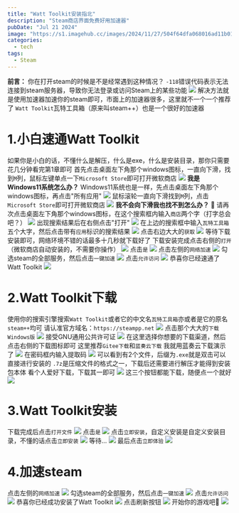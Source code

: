 ```yaml
---
title: "Watt Toolkit安装指北"
description: "Steam商店界面免费好用加速器"
pubDate: "Jul 21 2024"
image: "https://s1.imagehub.cc/images/2024/11/27/504f64dfa068016ad11b01b08768e242.png"
categories:
  - tech
tags:
  - Steam
---
```

**前言：**
你在打开steam的时候是不是经常遇到这种情况？
`-118`错误代码表示无法连接到steam服务器，导致你无法登录或访问Steam上的某些功能
![](https://pic.imgdb.cn/item/669a0297d9c307b7e9b4e89d.png)
解决方法就是使用加速器加速你的steam即可，市面上的加速器很多，这里就不一个一个推荐了
`Watt Toolkit`瓦特工具箱（原来叫steam++）也是一个很好的加速器
# 1.小白速通Watt Toolkit
如果你是小白的话，不懂什么是解压，什么是exe，什么是安装目录，那你只需要花几分钟看完第1章即可
首先点击桌面左下角那个windows图标，一直向下滑，找到`M`列，鼠标左键单点一下`Microsoft Store`即可打开微软商店
![](https://pic.imgdb.cn/item/669a0abed9c307b7e9bb0fe6.png)
**我是Windows11系统怎么办？**
Windows11系统也是一样，先点击桌面左下角那个windows图标，再点击"所有应用"
![](https://pic.imgdb.cn/item/669a0b29d9c307b7e9bb5e00.png)
鼠标滚轮一直向下滑找到`M`列，点击`Microsoft Store`即可打开微软商店
![](https://pic.imgdb.cn/item/669a0b75d9c307b7e9bb9cd7.png)
**我不会向下滑我也找不到怎么办？** 🙂
请再次点击桌面左下角那个windows图标，在这个搜索框内输入`商店`两个字（打字总会吧？）
![](https://pic.imgdb.cn/item/669a0c1bd9c307b7e9bc1a35.png)
出现搜索结果后在右侧点击"打开"
![](https://pic.imgdb.cn/item/669a0c67d9c307b7e9bc532a.png)
在上边的搜索框中输入`瓦特工具箱`五个大字，然后点击带有`应用`标识的搜索结果
![](https://pic.imgdb.cn/item/669a0d97d9c307b7e9bd4b84.png)
点击右边大大的`获取`
![](https://pic.imgdb.cn/item/669a0df6d9c307b7e9bd9f9c.png)
等待下载安装即可，网络环境不错的话最多十几秒就下载好了
下载安装完成点击右侧的`打开`
（微软商店自动安装的，不需要你操作）
![](https://pic.imgdb.cn/item/669a0f66d9c307b7e9bfe78e.png)
点击`是`
![](https://pic.imgdb.cn/item/669a0fc3d9c307b7e9c04198.png)
点击左侧的`网络加速`
![](https://pic.imgdb.cn/item/669a0fd7d9c307b7e9c0537f.png)
勾选steam的全部服务，然后点击`一键加速`
![](https://pic.imgdb.cn/item/669a0ffcd9c307b7e9c0738a.png)
点击`允许访问`
![](https://pic.imgdb.cn/item/669a101fd9c307b7e9c09166.png)
恭喜你已经速通了Watt Toolkit
![](https://pic.imgdb.cn/item/669a103ed9c307b7e9c0abc0.png)
# 2.Watt Toolkit下载
使用你的搜索引擎搜索`Watt Toolkit`或者它的中文名`瓦特工具箱`亦或者是它的原名`steam++`均可
请认准官方域名：`https://steampp.net`
![](https://pic.imgdb.cn/item/669a0592d9c307b7e9b74849.png)
点击那个大大的`下载Windows版`
![](https://pic.imgdb.cn/item/669a067ad9c307b7e9b7f4b1.png)
接受GNU通用公共许可证
![](https://pic.imgdb.cn/item/669a06fdd9c307b7e9b8571d.png)
在这里选择你想要的下载渠道，然后点击右侧的下载图标即可
这里推荐`Gitee下载`和`蓝奏云下载`
我就用蓝奏云下载演示了
![](https://pic.imgdb.cn/item/669a0761d9c307b7e9b894a4.png)
在密码框内输入提取码
![](https://pic.imgdb.cn/item/669a11f1d9c307b7e9c2374f.png)
可以看到有2个文件，后缀为`.exe`就是双击可以直接进行安装的
`.7z`是压缩文件的格式之一，下载后还需要进行解压才能得到安装包本体
看个人爱好下载，下载其一即可
![](https://pic.imgdb.cn/item/669a120cd9c307b7e9c251bd.png)
这三个按钮都能下载，随便点一个就好
![](https://pic.imgdb.cn/item/669a12ced9c307b7e9c3042b.png)
# 3.Watt Toolkit安装
下载完成后点击`打开文件`
![](https://pic.imgdb.cn/item/669a1338d9c307b7e9c363d0.png)
点击`是`
![](https://pic.imgdb.cn/item/669a13b0d9c307b7e9c3c9a1.png)
点击`立即安装`，自定义安装是自定义安装目录，不懂的话点击`立即安装`
![](https://pic.imgdb.cn/item/669a13ced9c307b7e9c3e59a.png)
等待...
![](https://pic.imgdb.cn/item/669a1432d9c307b7e9c433e8.png)
最后点击`立即体验`
![](https://pic.imgdb.cn/item/669a1442d9c307b7e9c4416c.png)
# 4.加速steam
点击左侧的`网络加速`
![](https://pic.imgdb.cn/item/669a0fd7d9c307b7e9c0537f.png)
勾选steam的全部服务，然后点击`一键加速`
![](https://pic.imgdb.cn/item/669a0ffcd9c307b7e9c0738a.png)
点击`允许访问`
![](https://pic.imgdb.cn/item/669b54e3d9c307b7e916fe9d.png)
恭喜你已经成功安装了Watt Toolkit
![](https://pic.imgdb.cn/item/669a103ed9c307b7e9c0abc0.png)
点击刷新按钮
![](https://pic.imgdb.cn/item/669a1536d9c307b7e9c4f7f6.png)
开始你的游戏吧🥰
![](https://pic.imgdb.cn/item/669a156ad9c307b7e9c51f60.png)